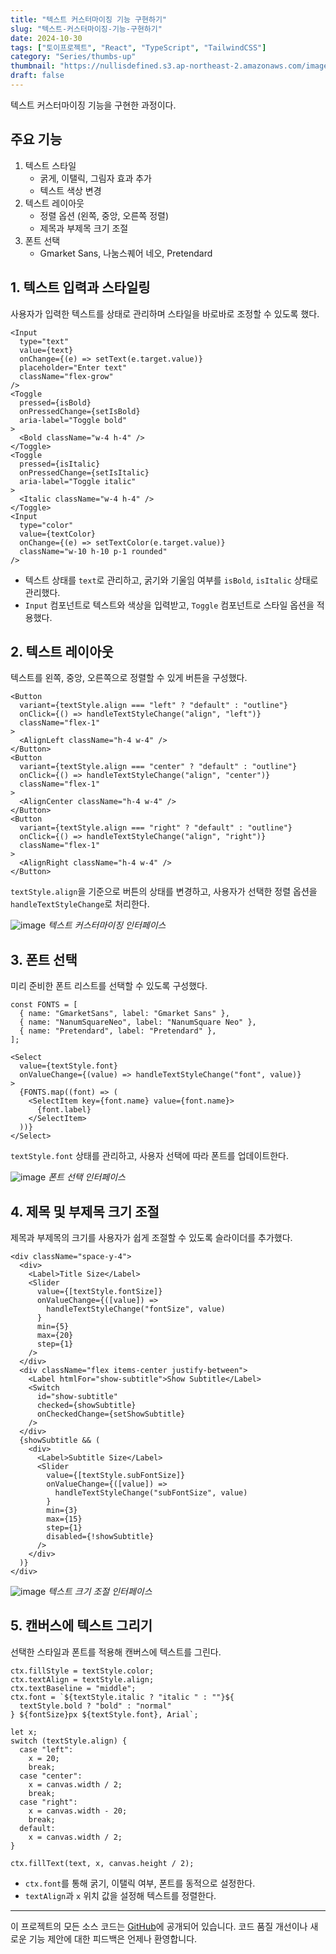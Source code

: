 ```yaml
---
title: "텍스트 커스터마이징 기능 구현하기"
slug: "텍스트-커스터마이징-기능-구현하기"
date: 2024-10-30
tags: ["토이프로젝트", "React", "TypeScript", "TailwindCSS"]
category: "Series/thumbs-up"
thumbnail: "https://nullisdefined.s3.ap-northeast-2.amazonaws.com/images/a32305c4997a041b5d69663a3a99fe2c.png"
draft: false
---
```

텍스트 커스터마이징 기능을 구현한 과정이다.

## 주요 기능
1. 텍스트 스타일
	- 굵게, 이탤릭, 그림자 효과 추가
	- 텍스트 색상 변경
2. 텍스트 레이아웃
	- 정렬 옵션 (왼쪽, 중앙, 오른쪽 정렬)
	- 제목과 부제목 크기 조절
3. 폰트 선택
	- Gmarket Sans, 나눔스퀘어 네오, Pretendard

## 1. 텍스트 입력과 스타일링
사용자가 입력한 텍스트를 상태로 관리하며 스타일을 바로바로 조정할 수 있도록 했다.

```tsx
<Input
  type="text"
  value={text}
  onChange={(e) => setText(e.target.value)}
  placeholder="Enter text"
  className="flex-grow"
/>
<Toggle
  pressed={isBold}
  onPressedChange={setIsBold}
  aria-label="Toggle bold"
>
  <Bold className="w-4 h-4" />
</Toggle>
<Toggle
  pressed={isItalic}
  onPressedChange={setIsItalic}
  aria-label="Toggle italic"
>
  <Italic className="w-4 h-4" />
</Toggle>
<Input
  type="color"
  value={textColor}
  onChange={(e) => setTextColor(e.target.value)}
  className="w-10 h-10 p-1 rounded"
/>
```

- 텍스트 상태를 `text`로 관리하고, 굵기와 기울임 여부를 `isBold`, `isItalic` 상태로 관리했다.
- `Input` 컴포넌트로 텍스트와 색상을 입력받고, `Toggle` 컴포넌트로 스타일 옵션을 적용했다.

## 2. 텍스트 레이아웃
텍스트를 왼쪽, 중앙, 오른쪽으로 정렬할 수 있게 버튼을 구성했다.

```tsx
<Button
  variant={textStyle.align === "left" ? "default" : "outline"}
  onClick={() => handleTextStyleChange("align", "left")}
  className="flex-1"
>
  <AlignLeft className="h-4 w-4" />
</Button>
<Button
  variant={textStyle.align === "center" ? "default" : "outline"}
  onClick={() => handleTextStyleChange("align", "center")}
  className="flex-1"
>
  <AlignCenter className="h-4 w-4" />
</Button>
<Button
  variant={textStyle.align === "right" ? "default" : "outline"}
  onClick={() => handleTextStyleChange("align", "right")}
  className="flex-1"
>
  <AlignRight className="h-4 w-4" />
</Button>
```

`textStyle.align`을 기준으로 버튼의 상태를 변경하고, 사용자가 선택한 정렬 옵션을 `handleTextStyleChange`로 처리한다.

![image](https://nullisdefined.s3.ap-northeast-2.amazonaws.com/images/a32305c4997a041b5d69663a3a99fe2c.png)
*텍스트 커스터마이징 인터페이스*

## 3. 폰트 선택
미리 준비한 폰트 리스트를 선택할 수 있도록 구성했다.

```tsx
const FONTS = [
  { name: "GmarketSans", label: "Gmarket Sans" },
  { name: "NanumSquareNeo", label: "NanumSquare Neo" },
  { name: "Pretendard", label: "Pretendard" },
];

<Select
  value={textStyle.font}
  onValueChange={(value) => handleTextStyleChange("font", value)}
>
  {FONTS.map((font) => (
    <SelectItem key={font.name} value={font.name}>
      {font.label}
    </SelectItem>
  ))}
</Select>
```

`textStyle.font` 상태를 관리하고, 사용자 선택에 따라 폰트를 업데이트한다.

![image](https://nullisdefined.s3.ap-northeast-2.amazonaws.com/images/470e9cd56cfcc8ead89bb1efa176351b.png)
*폰트 선택 인터페이스*

## 4. 제목 및 부제목 크기 조절
제목과 부제목의 크기를 사용자가 쉽게 조절할 수 있도록 슬라이더를 추가했다.

```tsx
<div className="space-y-4">
  <div>
    <Label>Title Size</Label>
    <Slider
      value={[textStyle.fontSize]}
      onValueChange={([value]) =>
        handleTextStyleChange("fontSize", value)
      }
      min={5}
      max={20}
      step={1}
    />
  </div>
  <div className="flex items-center justify-between">
    <Label htmlFor="show-subtitle">Show Subtitle</Label>
    <Switch
      id="show-subtitle"
      checked={showSubtitle}
      onCheckedChange={setShowSubtitle}
    />
  </div>
  {showSubtitle && (
    <div>
      <Label>Subtitle Size</Label>
      <Slider
        value={[textStyle.subFontSize]}
        onValueChange={([value]) =>
          handleTextStyleChange("subFontSize", value)
        }
        min={3}
        max={15}
        step={1}
        disabled={!showSubtitle}
      />
    </div>
  )}
</div>
```

![image](https://nullisdefined.s3.ap-northeast-2.amazonaws.com/images/27defd81d37ed144d844d1c9c21ff247.png)
*텍스트 크기 조절 인터페이스*

## 5. 캔버스에 텍스트 그리기
선택한 스타일과 폰트를 적용해 캔버스에 텍스트를 그린다.

```tsx
ctx.fillStyle = textStyle.color;
ctx.textAlign = textStyle.align;
ctx.textBaseline = "middle";
ctx.font = `${textStyle.italic ? "italic " : ""}${
  textStyle.bold ? "bold" : "normal"
} ${fontSize}px ${textStyle.font}, Arial`;

let x;
switch (textStyle.align) {
  case "left":
    x = 20;
    break;
  case "center":
    x = canvas.width / 2;
    break;
  case "right":
    x = canvas.width - 20;
    break;
  default:
    x = canvas.width / 2;
}

ctx.fillText(text, x, canvas.height / 2);
```

- `ctx.font`를 통해 굵기, 이탤릭 여부, 폰트를 동적으로 설정한다.
- `textAlign`과 `x` 위치 값을 설정해 텍스트를 정렬한다.

---
이 프로젝트의 모든 소스 코드는 [GitHub](https://github.com/nullisdefined/thumbs-up)에 공개되어 있습니다. 코드 품질 개선이나 새로운 기능 제안에 대한 피드백은 언제나 환영합니다.